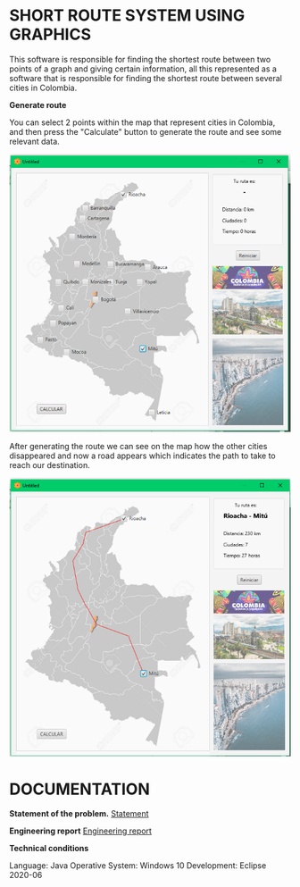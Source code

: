 # SHORT ROUTE SYSTEM USING GRAPHICS

This software is responsible for finding the shortest route between two points of a graph and giving certain information, all this represented as a software that is responsible for finding the shortest route between several cities in Colombia.

**Generate route**

You can select 2 points within the map that represent cities in Colombia, and then press the "Calculate" button to generate the route and see some relevant data.

![generate route](https://github.com/duvanovik/Tarea3/blob/master/Tarea3/Resources/readme1.png)

After generating the route we can see on the map how the other cities disappeared and now a road appears which indicates the path to take to reach our destination.

![generate route](https://github.com/duvanovik/Tarea3/blob/master/Tarea3/Resources/readme2.png)

# DOCUMENTATION


**Statement of the problem.**
[Statement](https://github.com/duvanovik/Tarea3/blob/master/Tarea3/docs/Enunciado%20del%20problema.docx)


**Engineering report**
[Engineering report](https://github.com/duvanovik/Tarea3/blob/master/Tarea3/docs/Informe%20Final.docx)


**Technical conditions**

Language: Java
Operative System: Windows 10
Development: Eclipse 2020-06
